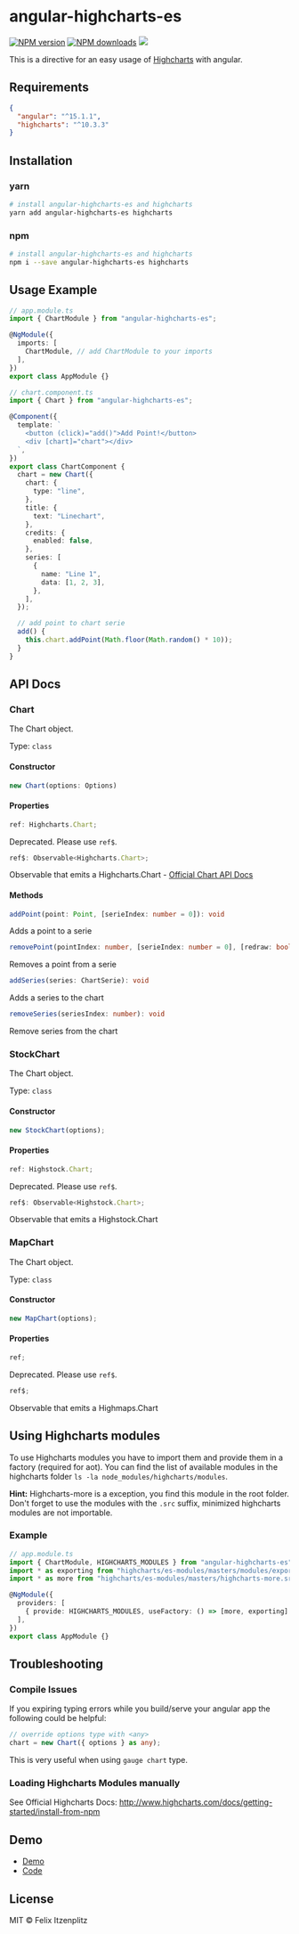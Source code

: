 # angular-highcharts-es

[![NPM version](https://img.shields.io/npm/v/angular-highcharts.svg)](https://npmjs.org/package/angular-highcharts)
[![NPM downloads](https://img.shields.io/npm/dt/angular-highcharts.svg)](https://npmjs.org/package/angular-highcharts)
![](https://github.com/andrei4ik1997/angular-highcharts-es/workflows/Node.js%20Package/badge.svg)

This is a directive for an easy usage of [Highcharts](https://www.highcharts.com/) with angular.

## Requirements

```json
{
  "angular": "^15.1.1",
  "highcharts": "^10.3.3"
}
```

## Installation

### yarn

```bash
# install angular-highcharts-es and highcharts
yarn add angular-highcharts-es highcharts
```

### npm

```bash
# install angular-highcharts-es and highcharts
npm i --save angular-highcharts-es highcharts
```

## Usage Example

```typescript
// app.module.ts
import { ChartModule } from "angular-highcharts-es";

@NgModule({
  imports: [
    ChartModule, // add ChartModule to your imports
  ],
})
export class AppModule {}
```

```typescript
// chart.component.ts
import { Chart } from "angular-highcharts-es";

@Component({
  template: `
    <button (click)="add()">Add Point!</button>
    <div [chart]="chart"></div>
  `,
})
export class ChartComponent {
  chart = new Chart({
    chart: {
      type: "line",
    },
    title: {
      text: "Linechart",
    },
    credits: {
      enabled: false,
    },
    series: [
      {
        name: "Line 1",
        data: [1, 2, 3],
      },
    ],
  });

  // add point to chart serie
  add() {
    this.chart.addPoint(Math.floor(Math.random() * 10));
  }
}
```

## API Docs

### Chart

The Chart object.

Type: `class`

#### Constructor

```typescript
new Chart(options: Options)
```

#### Properties

```typescript
ref: Highcharts.Chart;
```

Deprecated. Please use `ref$`.

```typescript
ref$: Observable<Highcharts.Chart>;
```

Observable that emits a Highcharts.Chart - [Official Chart API Docs](https://api.highcharts.com/class-reference/Highcharts.Chart)

#### Methods

```typescript
addPoint(point: Point, [serieIndex: number = 0]): void
```

Adds a point to a serie

```typescript
removePoint(pointIndex: number, [serieIndex: number = 0], [redraw: boolean = true], [shift: boolean = false]): void
```

Removes a point from a serie

```typescript
addSeries(series: ChartSerie): void
```

Adds a series to the chart

```typescript
removeSeries(seriesIndex: number): void
```

Remove series from the chart

### StockChart

The Chart object.

Type: `class`

#### Constructor

```typescript
new StockChart(options);
```

#### Properties

```typescript
ref: Highstock.Chart;
```

Deprecated. Please use `ref$`.

```typescript
ref$: Observable<Highstock.Chart>;
```

Observable that emits a Highstock.Chart

### MapChart

The Chart object.

Type: `class`

#### Constructor

```typescript
new MapChart(options);
```

#### Properties

```typescript
ref;
```

Deprecated. Please use `ref$`.

```typescript
ref$;
```

Observable that emits a Highmaps.Chart

## Using Highcharts modules

To use Highcharts modules you have to import them and provide them in a factory (required for aot).
You can find the list of available modules in the highcharts folder `ls -la node_modules/highcharts/modules`.

**Hint:** Highcharts-more is a exception, you find this module in the root folder.
Don't forget to use the modules with the `.src` suffix, minimized highcharts modules are not importable.

### Example

```typescript
// app.module.ts
import { ChartModule, HIGHCHARTS_MODULES } from "angular-highcharts-es";
import * as exporting from "highcharts/es-modules/masters/modules/exporting.src";
import * as more from "highcharts/es-modules/masters/highcharts-more.src";

@NgModule({
  providers: [
    { provide: HIGHCHARTS_MODULES, useFactory: () => [more, exporting] }, // add as factory to your providers
  ],
})
export class AppModule {}
```

## Troubleshooting

### Compile Issues

If you expiring typing errors while you build/serve your angular app the following could be helpful:

```ts
// override options type with <any>
chart = new Chart({ options } as any);
```

This is very useful when using `gauge chart` type.

### Loading Highcharts Modules manually

See Official Highcharts Docs: http://www.highcharts.com/docs/getting-started/install-from-npm

## Demo

- [Demo](https://angular-9nkrgd.stackblitz.io)
- [Code](https://stackblitz.com/edit/angular-9nkrgd)

## License

MIT © Felix Itzenplitz
